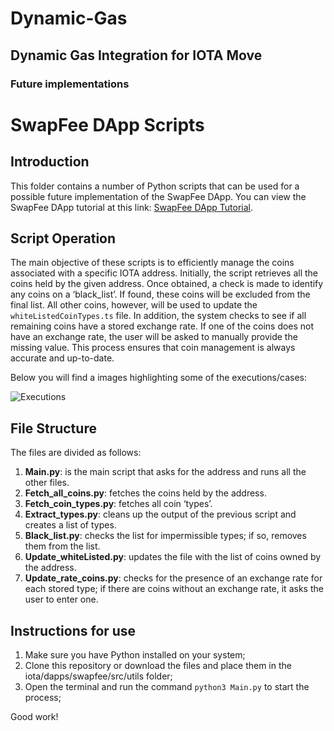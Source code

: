 # Dynamic-Gas
## Dynamic Gas Integration for IOTA Move
### Future implementations
# SwapFee DApp Scripts

## Introduction

This folder contains a number of Python scripts that can be used for a possible future implementation of the SwapFee DApp. 
You can view the SwapFee DApp tutorial at this link: [SwapFee DApp Tutorial](https://www.youtube.com/watch?v=yjeIL4L9lGI).

## Script Operation

The main objective of these scripts is to efficiently manage the coins associated with a specific IOTA address. Initially, the script retrieves all the coins held by the given address. Once obtained, a check is made to identify any coins on a ‘black_list’. If found, these coins will be excluded from the final list. All other coins, however, will be used to update the `whiteListedCoinTypes.ts` file.
In addition, the system checks to see if all remaining coins have a stored exchange rate. If one of the coins does not have an exchange rate, the user will be asked to manually provide the missing value. This process ensures that coin management is always accurate and up-to-date.

Below you will find a images highlighting some of the executions/cases: 

![Executions](Dynamic-Gas/futur_work/IMG.png)





## File Structure

The files are divided as follows:

1. **Main.py**: is the main script that asks for the address and runs all the other files.
2. **Fetch_all_coins.py**: fetches the coins held by the address.
3. **Fetch_coin_types.py**: fetches all coin ‘types’.
4. **Extract_types.py**: cleans up the output of the previous script and creates a list of types.
5. **Black_list.py**: checks the list for impermissible types; if so, removes them from the list.
6. **Update_whiteListed.py**: updates the file with the list of coins owned by the address.
7. **Update_rate_coins.py**: checks for the presence of an exchange rate for each stored type; if there are coins without an exchange rate, it asks the user to enter one.

## Instructions for use

1. Make sure you have Python installed on your system;
2. Clone this repository or download the files and place them in the iota/dapps/swapfee/src/utils folder;
3. Open the terminal and run the command `python3 Main.py` to start the process;

Good work!
